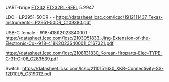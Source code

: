 UART-brige [FT232](https://datasheet.lcsc.com/lcsc/1809191813_FTDI-FT232RQ-REEL_C14090.pdf) 
[FT232RL-REEL](https://datasheet.lcsc.com/lcsc/1810311811_FTDI-FT232RL-REEL_C8690.pdf) 5.2947

LDO - LP2951-50DR - -  https://datasheet.lcsc.com/lcsc/1912111437_Texas-Instruments-LP2951-50DR_C109380.pdf

USB-C female - 918-418K2023S40001 - https://datasheet.lcsc.com/lcsc/2103051833_Jing-Extension-of-the-Electronic-Co--918-418K2023S40001_C167321.pdf

https://datasheet.lcsc.com/lcsc/2108131830_Korean-Hroparts-Elec-TYPE-C-31-G-06_C283539.pdf

Switch: https://datasheet.lcsc.com/lcsc/2110151630_XKB-Connectivity-SS-12D10L5_C319012.pdf